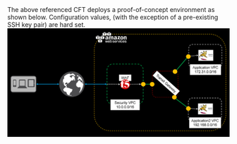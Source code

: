 <html>
<Title>F5 WAF with AWS TGW POC</Title>
<body>The above referenced CFT deploys a proof-of-concept environment as shown below.  Configuration values, (with the exception of a pre-existing SSH key pair) are hard set.

<img src="infra.png" alt="F5/AWS TGW POC">
</body>
</html>
